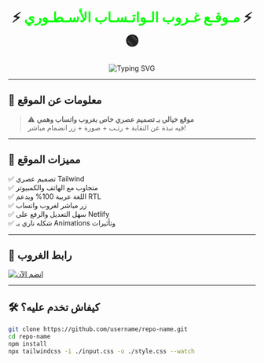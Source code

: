 <h1 align="center">
  ⚡ <span style="color:#00FF00;">مـوقـع غـروب الـواتـسـاب الأسـطـوري</span> ⚡🟢
</h1>

<p align="center">
  <img src="https://readme-typing-svg.demolab.com?font=Cairo&size=30&pause=1000&color=00FF00&center=true&vCenter=true&width=435&lines=انضم+لأقوى+نقابة+على+الواتساب;كل+شيء+منظم++ومزخرف;فوضى+ممتعة+%F0%9F%94%A5" alt="Typing SVG" />
</p>

---

## 🚀 معلومات عن الموقع

> ⚠️ **موقع خيالي بـ تصميم عصري خاص بغروب واتساب وهمي**  
> فيه نبذة عن النقابة + رتـب + صورة + زر انضمام مباشر!

---

## 📌 مميزات الموقع

✅ تصميم عصري Tailwind  
✅ متجاوب مع الهاتف والكمبيوتر  
✅ اللغة عربية 100% ويدعم RTL  
✅ زر مباشر لغروب واتساب  
✅ سهل التعديل والرفع على Netlify  
✅ شكله ناري بـ Animations وتأثيرات

---

## 📎 رابط الغروب

[![انضم الآن](https://img.shields.io/badge/%D8%A7%D9%86%D8%B6%D9%85_%D8%A7%D9%84%D8%A2%D9%86-%D9%88%D8%A7%D8%AA%D8%B3%D8%A7%D8%A8-green?style=for-the-badge&logo=whatsapp)](https://chat.whatsapp.com/Ifs200U74EoDMAvhYngm21?mode=ems_copy_t)

---

## 🛠️ كيفاش تخدم عليه؟

```bash
git clone https://github.com/username/repo-name.git
cd repo-name
npm install
npx tailwindcss -i ./input.css -o ./style.css --watch
